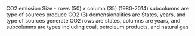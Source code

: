CO2 emission
Size - rows (50) x column (35) (1980-2014)
subcolumns are type of sources produce CO2 (3)
demensionalities are States, years, and type of sources generate CO2
rows are states, columns are years, and subcolumns are types including coal, petroleum products, and natural gas